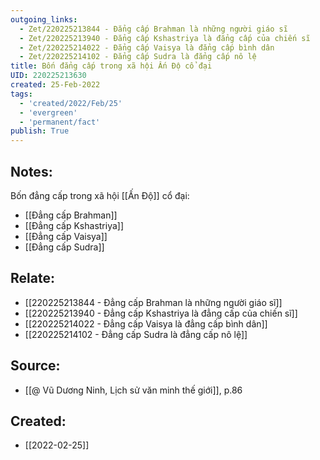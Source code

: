 ```yaml
---
outgoing_links:
  - Zet/220225213844 - Đẳng cấp Brahman là những người giáo sĩ
  - Zet/220225213940 - Đẳng cấp Kshastriya là đẳng cấp của chiến sĩ
  - Zet/220225214022 - Đẳng cấp Vaisya là đẳng cấp bình dân
  - Zet/220225214102 - Đẳng cấp Sudra là đẳng cấp nô lệ
title: Bốn đẳng cấp trong xã hội Ấn Độ cổ đại
UID: 220225213630
created: 25-Feb-2022
tags:
  - 'created/2022/Feb/25'
  - 'evergreen'
  - 'permanent/fact'
publish: True
---
```

## Notes:
Bốn đẳng cấp trong xã hội [[Ấn Độ]] cổ đại:

- [[Đẳng cấp Brahman]]
- [[Đẳng cấp Kshastriya]]
- [[Đẳng cấp Vaisya]]
- [[Đẳng cấp Sudra]]

## Relate:
- [[220225213844 - Đẳng cấp Brahman là những người giáo sĩ]]
- [[220225213940 - Đẳng cấp Kshastriya là đẳng cấp của chiến sĩ]]
- [[220225214022 - Đẳng cấp Vaisya là đẳng cấp bình dân]]
- [[220225214102 - Đẳng cấp Sudra là đẳng cấp nô lệ]]

## Source:
- [[@ Vũ Dương Ninh, Lịch sử văn minh thế giới]], p.86




## Created:
- [[2022-02-25]]
